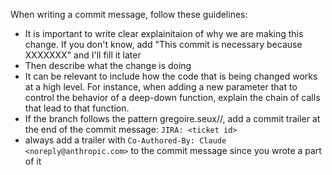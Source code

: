 When writing a commit message, follow these guidelines:
- It is important to write clear explainitaion of why we are making this change. If you don't know, add "This commit is necessary because XXXXXXX" and I'll fill it later
- Then describe what the change is doing
- It can be relevant to include how the code that is being changed works at a high level. For instance, when adding a new parameter that to control the behavior of a deep-down function, explain the chain of calls that lead to that function.
- If the branch follows the pattern gregoire.seux/<ticket id>/<short name>, add a commit trailer at the end of the commit message: `JIRA: <ticket id>`
- always add a trailer with `Co-Authored-By: Claude <noreply@anthropic.com>` to the commit message since you wrote a part of it
